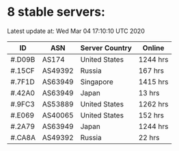 # 8 stable servers:

Latest update at: Wed Mar 04 17:10:10 UTC 2020

| ID | ASN | Server Country | Online |
| -- | --- | -------------- | ------ |
| #.D09B | AS174 | United States | 1244 hrs |
| #.15CF | AS49392 | Russia | 167 hrs |
| #.7F1D | AS63949 | Singapore | 1415 hrs |
| #.42A0 | AS63949 | Japan | 13 hrs |
| #.9FC3 | AS53889 | United States | 1262 hrs |
| #.E069 | AS40065 | United States | 152 hrs |
| #.2A79 | AS63949 | Japan | 1244 hrs |
| #.CA8A | AS49392 | Russia | 22 hrs |

